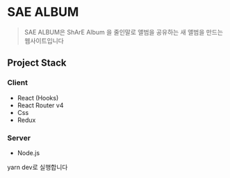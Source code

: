 SAE ALBUM
=========

> SAE ALBUM은 ShArE Album 을 줄인말로 앨범을 공유하는 새 앨범을 만드는 웹사이트입니다

Project Stack
-------------
### Client
* React (Hooks)
* React Router v4
* Css
* Redux

### Server
* Node.js

yarn dev로 실행합니다
